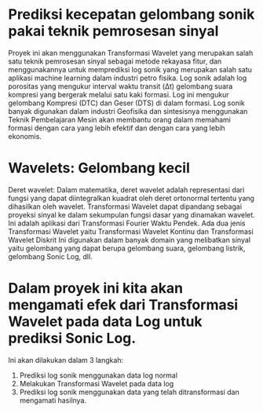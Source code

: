 # Prediksi kecepatan gelombang sonik pakai teknik pemrosesan sinyal
Proyek ini akan menggunakan Transformasi Wavelet yang merupakan salah satu teknik pemrosesan sinyal sebagai metode rekayasa fitur, dan menggunakannya untuk memprediksi log sonik yang merupakan salah satu aplikasi machine learning dalam industri petro fisika. Log sonik adalah log porositas yang mengukur interval waktu transit (Δt) gelombang suara kompresi yang bergerak melalui satu kaki formasi. Log ini mengukur gelombang Kompresi (DTC) dan Geser (DTS) di dalam formasi. Log sonik banyak digunakan dalam industri Geofisika dan sintesisnya menggunakan Teknik Pembelajaran Mesin akan membantu orang dalam memahami formasi dengan cara yang lebih efektif dan dengan cara yang lebih ekonomis.

# Wavelets: Gelombang kecil
Deret wavelet: Dalam matematika, deret wavelet adalah representasi dari fungsi yang dapat diintegralkan kuadrat oleh deret ortonormal tertentu yang dihasilkan oleh wavelet. Transformasi Wavelet dapat dipandang sebagai proyeksi sinyal ke dalam sekumpulan fungsi dasar yang dinamakan wavelet. Ini adalah aplikasi dari Transformasi Fourier Waktu Pendek. 
Ada dua jenis Transformasi Wavelet yaitu Transformasi Wavelet Kontinu dan Transformasi Wavelet Diskrit Ini digunakan dalam banyak domain yang melibatkan sinyal yaitu gelombang yang dapat berupa gelombang suara, gelombang listrik, gelombang Sonic Log, dll.

# Dalam proyek ini kita akan mengamati efek dari Transformasi Wavelet pada data Log untuk prediksi Sonic Log. 
Ini akan dilakukan dalam 3 langkah:
1. Prediksi log sonik menggunakan data log normal
2. Melakukan Transformasi Wavelet pada data log
3. Prediksi log sonik menggunakan data yang telah ditransformasi dan mengamati hasilnya.

